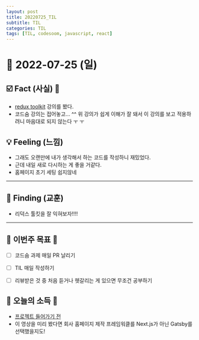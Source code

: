 ```yaml
---
layout: post
title: 20220725_TIL
subtitle: TIL
categories: TIL
tags: [TIL, codesoom, javascript, react]
---
```




# 📆 2022-07-25 (일)



## ☑️ Fact (사실) 📑


- [redux toolkit](https://youtu.be/UKnLwVm9suY) 강의를 봤다.
- 코드숨 강의는 접어놓고... ^^ 위 강의가 쉽게 이해가 잘 돼서 이 강의를 보고 적용하려니 마음대로 되지 않는다 ㅜ ㅜ


## 💡 Feeling (느낌)

- 그래도 오랜만에 내가 생각해서 하는 코드를 작성하니 재밌었다. 
- 근데 내일 새로 다시하는 게 좋을 거같다.
- 홈페이지 초기 세팅 쉽지않네

***



## 🎯 Finding (교훈)

- 리덕스 툴킷을 잘 익혀보자!!!!

***




## 🏁 이번주 목표 🏁
- [ ] 코드숨 과제 매일 PR 날리기
- [ ] TIL 매일 작성하기
- [ ] 리뷰받은 것 중 처음 듣거나 헷갈리는 게 있으면 무조건 공부하기



## 🌅 오늘의 소득 🌅


- [프로젝트 들어가기 전](https://youtu.be/C6kiIkrBdyE)
- 이 영상을 미리 봤다면 회사 홈페이지 제작 프레임워클를 Next.js가 아닌 Gatsby를 선택했을지도!
